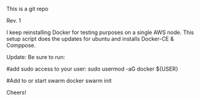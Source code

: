 This is a git repo

Rev. 1

I keep reinstalling Docker for testing purposes on a single AWS node. 
This setup script does the updates for ubuntu and installs Docker-CE & Comppose.

Update: Be sure to run: 

#add sudo access to your user:
sudo usermod -aG docker ${USER} 

#Add to or start swarm
docker swarm init 

Cheers!

